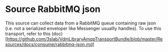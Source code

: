 # Source RabbitMQ json

This source can collect data from a RabbitMQ queue containing raw json (i.e. not a serialized enveloper like Messenger usuallly handles).
To use this transport, refer to this (doc)[https://github.com/3slab/VdmLibraryAmqpTransportBundle/blob/master/Resources/docs/consume/rabbitmq-json.md]
